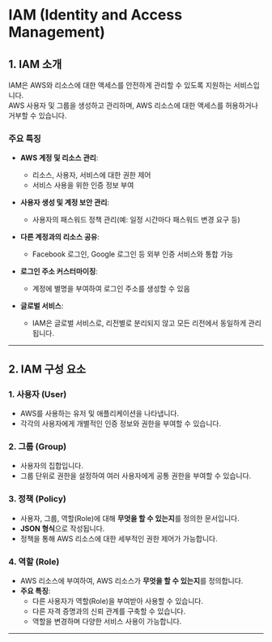 # IAM (Identity and Access Management)

## 1. IAM 소개

IAM은 AWS와 리소스에 대한 액세스를 안전하게 관리할 수 있도록 지원하는 서비스입니다.  
AWS 사용자 및 그룹을 생성하고 관리하며, AWS 리소스에 대한 액세스를 허용하거나 거부할 수 있습니다.

### 주요 특징

- **AWS 계정 및 리소스 관리**:
  - 리소스, 사용자, 서비스에 대한 권한 제어
  - 서비스 사용을 위한 인증 정보 부여
  
- **사용자 생성 및 계정 보안 관리**:
  - 사용자의 패스워드 정책 관리(예: 일정 시간마다 패스워드 변경 요구 등)

- **다른 계정과의 리소스 공유**:
  - Facebook 로그인, Google 로그인 등 외부 인증 서비스와 통합 가능

- **로그인 주소 커스터마이징**:
  - 계정에 별명을 부여하여 로그인 주소를 생성할 수 있음

- **글로벌 서비스**:
  - IAM은 글로벌 서비스로, 리전별로 분리되지 않고 모든 리전에서 동일하게 관리됩니다.

---

## 2. IAM 구성 요소

### 1. 사용자 (User)

- AWS를 사용하는 유저 및 애플리케이션을 나타냅니다.
- 각각의 사용자에게 개별적인 인증 정보와 권한을 부여할 수 있습니다.

### 2. 그룹 (Group)

- 사용자의 집합입니다.
- 그룹 단위로 권한을 설정하여 여러 사용자에게 공통 권한을 부여할 수 있습니다.

### 3. 정책 (Policy)

- 사용자, 그룹, 역할(Role)에 대해 **무엇을 할 수 있는지**를 정의한 문서입니다.
- **JSON 형식**으로 작성됩니다.
- 정책을 통해 AWS 리소스에 대한 세부적인 권한 제어가 가능합니다.

### 4. 역할 (Role)

- AWS 리소스에 부여하여, AWS 리소스가 **무엇을 할 수 있는지**를 정의합니다.
- **주요 특징**:
  - 다른 사용자가 역할(Role)을 부여받아 사용할 수 있습니다.
  - 다른 자격 증명과의 신뢰 관계를 구축할 수 있습니다.
  - 역할을 변경하며 다양한 서비스 사용이 가능합니다.

---

